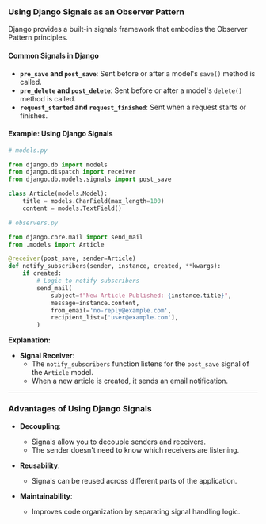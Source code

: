 
### **Using Django Signals as an Observer Pattern**

Django provides a built-in signals framework that embodies the Observer Pattern principles.

#### **Common Signals in Django**

- **`pre_save` and `post_save`**: Sent before or after a model's `save()` method is called.
- **`pre_delete` and `post_delete`**: Sent before or after a model's `delete()` method is called.
- **`request_started` and `request_finished`**: Sent when a request starts or finishes.

#### **Example: Using Django Signals**

```python
# models.py

from django.db import models
from django.dispatch import receiver
from django.db.models.signals import post_save

class Article(models.Model):
    title = models.CharField(max_length=100)
    content = models.TextField()

# observers.py

from django.core.mail import send_mail
from .models import Article

@receiver(post_save, sender=Article)
def notify_subscribers(sender, instance, created, **kwargs):
    if created:
        # Logic to notify subscribers
        send_mail(
            subject=f"New Article Published: {instance.title}",
            message=instance.content,
            from_email='no-reply@example.com',
            recipient_list=['user@example.com'],
        )
```

**Explanation:**

- **Signal Receiver**:
  - The `notify_subscribers` function listens for the `post_save` signal of the `Article` model.
  - When a new article is created, it sends an email notification.

---

### **Advantages of Using Django Signals**

- **Decoupling**:
  - Signals allow you to decouple senders and receivers.
  - The sender doesn't need to know which receivers are listening.

- **Reusability**:
  - Signals can be reused across different parts of the application.

- **Maintainability**:
  - Improves code organization by separating signal handling logic.
